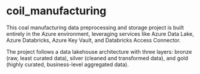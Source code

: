 # coil_manufacturing
This coal manufacturing data preprocessing and storage project is built entirely in the Azure environment, leveraging services like Azure Data Lake, Azure Databricks, Azure Key Vault, and Databricks Access Connector.

The project follows a data lakehouse architecture with three layers: bronze (raw, least curated data), silver (cleaned and transformed data), and gold (highly curated, business-level aggregated data).
